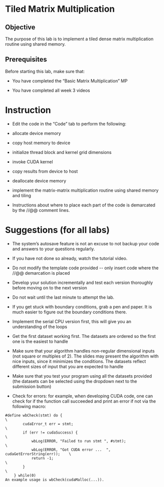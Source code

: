 # Tiled Matrix Multiplication
## Objective
The purpose of this lab is to implement a tiled dense matrix multiplication routine using shared memory.

## Prerequisites
Before starting this lab, make sure that:

- You have completed the “Basic Matrix Multiplication” MP

- You have completed all week 3 videos

# Instruction
- Edit the code in the “Code” tab to perform the following:

- allocate device memory
- copy host memory to device
- initialize thread block and kernel grid dimensions
- invoke CUDA kernel
- copy results from device to host
- deallocate device memory
- implement the matrix-matrix multiplication routine using shared memory and tiling
- Instructions about where to place each part of the code is demarcated by the //@@ comment lines.

# Suggestions (for all labs)
- The system’s autosave feature is not an excuse to not backup your code and answers to your questions regularly.

- If you have not done so already, watch the tutorial video.

- Do not modify the template code provided -- only insert code where the //@@ demarcation is placed

- Develop your solution incrementally and test each version thoroughly before moving on to the next version

- Do not wait until the last minute to attempt the lab.

- If you get stuck with boundary conditions, grab a pen and paper. It is much easier to figure out the boundary conditions there.

- Implement the serial CPU version first, this will give you an understanding of the loops

- Get the first dataset working first. The datasets are ordered so the first one is the easiest to handle

- Make sure that your algorithm handles non-regular dimensional inputs (not square or multiples of 2). The slides may present the algorithm with nice inputs, since it minimizes the conditions. The datasets reflect different sizes of input that you are expected to handle

- Make sure that you test your program using all the datasets provided (the datasets can be selected using the dropdown next to the submission button)

- Check for errors: for example, when developing CUDA code, one can check for if the function call succeeded and print an error if not via the following macro:
```
#define wbCheck(stmt) do {                                                    \
        cudaError_t err = stmt;                                               \
        if (err != cudaSuccess) {                                             \
            wbLog(ERROR, "Failed to run stmt ", #stmt);                       \
            wbLog(ERROR, "Got CUDA error ...  ", cudaGetErrorString(err));    \
            return -1;                                                        \
        }                                                                     \
    } while(0)
An example usage is wbCheck(cudaMalloc(...)).
```
